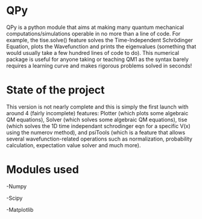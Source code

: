 # QPy
 QPy is a python module that aims at making many quantum mechanical computations/simulations operable in no more than a line of code. For example, the tise.solve() feature solves the Time-Independent Schrödinger Equation, plots the Wavefunction and prints the eigenvalues (something that would usually take a few hundred lines of code to do). This numerical package is useful for anyone taking or teaching QM1 as the syntax barely requires a learning curve and makes rigorous problems solved in seconds!


# State of the project
This version is not nearly complete and this is simply the first launch with around 4 (fairly incomplete) features: Plotter (which plots some algebraic QM equations), Solver (which solves some algebraic QM equations), tise (which solves the 1D time independant schrodinger eqn for a specific V(x) using the numerov method), and psiTools (which is a feature that allows several wavefunction-related operations such as normalization, probability calculation, expectation value solver and much more). 

# Modules used

-Numpy

-Scipy

-Matplotlib
